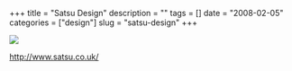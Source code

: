 +++
title = "Satsu Design"
description = ""
tags = []
date = "2008-02-05"
categories = ["design"]
slug = "satsu-design"
+++


 

  <div id="screens-thumbs" class="clearfix">
    <div class="txt-center" id="design-submission"><a href="http://www.satsu.co.uk/"><img id='bluga-thumbnail-985' class='bluga-thumbnail large' src='//media.konigi.com/bluga/
wt47f27ef94d8f6_0.jpg'/></a></div>  
  </div>   
<p><a href="http://www.satsu.co.uk/">http://www.satsu.co.uk/</a></p>




